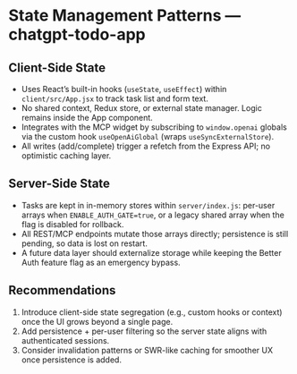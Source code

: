 # State Management Patterns — chatgpt-todo-app

## Client-Side State
- Uses React’s built-in hooks (`useState`, `useEffect`) within `client/src/App.jsx` to track task list and form text.
- No shared context, Redux store, or external state manager. Logic remains inside the App component.
- Integrates with the MCP widget by subscribing to `window.openai` globals via the custom hook `useOpenAiGlobal` (wraps `useSyncExternalStore`).
- All writes (add/complete) trigger a refetch from the Express API; no optimistic caching layer.

## Server-Side State
- Tasks are kept in in-memory stores within `server/index.js`: per-user arrays when `ENABLE_AUTH_GATE=true`, or a legacy shared array when the flag is disabled for rollback.
- All REST/MCP endpoints mutate those arrays directly; persistence is still pending, so data is lost on restart.
- A future data layer should externalize storage while keeping the Better Auth feature flag as an emergency bypass.

## Recommendations
1. Introduce client-side state segregation (e.g., custom hooks or context) once the UI grows beyond a single page.
2. Add persistence + per-user filtering so the server state aligns with authenticated sessions.
3. Consider invalidation patterns or SWR-like caching for smoother UX once persistence is added.
